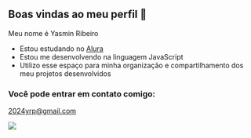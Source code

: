 ## Boas vindas ao meu perfil 👋

Meu nome é Yasmin Ribeiro

- Estou estudando no [Alura](https://www.alura.com.br)
- Estou me desenvolvendo na linguagem JavaScript
- Utilizo esse espaço para minha organização e compartilhamento dos meu projetos desenvolvidos

### Você pode entrar em contato comigo:

2024yrp@gmail.com

![](https://tenor.com/pt-BR/view/barbie-pink-gif-25419193)
